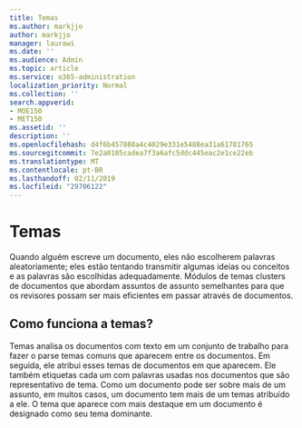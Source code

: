 ```yaml
---
title: Temas
ms.author: markjjo
author: markjjo
manager: laurawi
ms.date: ''
ms.audience: Admin
ms.topic: article
ms.service: o365-administration
localization_priority: Normal
ms.collection: ''
search.appverid:
- MOE150
- MET150
ms.assetid: ''
description: ''
ms.openlocfilehash: d4f6b457880a4c4029e331e5488ea31a61781765
ms.sourcegitcommit: 7e2a0185cadea7f3a6afc5ddc445eac2e1ce22eb
ms.translationtype: MT
ms.contentlocale: pt-BR
ms.lasthandoff: 02/11/2019
ms.locfileid: "29706122"
---
```

# <a name="themes"></a>Temas

Quando alguém escreve um documento, eles não escolherem palavras aleatoriamente; eles estão tentando transmitir algumas ideias ou conceitos e as palavras são escolhidas adequadamente. Módulos de temas clusters de documentos que abordam assuntos de assunto semelhantes para que os revisores possam ser mais eficientes em passar através de documentos.

## <a name="how-does-themes-work"></a>Como funciona a temas?
Temas analisa os documentos com texto em um conjunto de trabalho para fazer o parse temas comuns que aparecem entre os documentos. Em seguida, ele atribui esses temas de documentos em que aparecem. Ele também etiquetas cada um com palavras usadas nos documentos que são representativo de tema. Como um documento pode ser sobre mais de um assunto, em muitos casos, um documento tem mais de um temas atribuído a ele. O tema que aparece com mais destaque em um documento é designado como seu tema dominante.